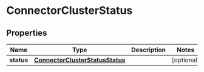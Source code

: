 

# ConnectorClusterStatus


## Properties

Name | Type | Description | Notes
------------ | ------------- | ------------- | -------------
**status** | [**ConnectorClusterStatusStatus**](ConnectorClusterStatusStatus.md) |  |  [optional]




